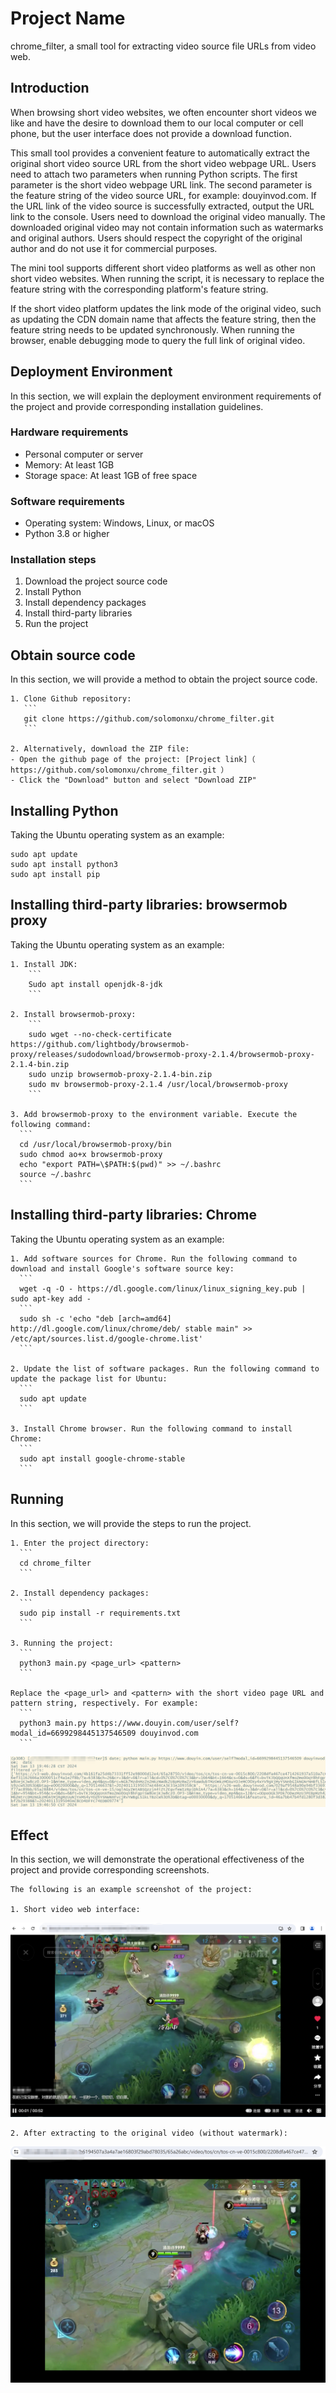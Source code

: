 # Project Name
chrome_filter, a small tool for extracting video source file URLs from video web.

## Introduction
When browsing short video websites, we often encounter short videos we like and have the desire to download them to our local computer or cell phone, but the user interface does not provide a download function.

This small tool provides a convenient feature to automatically extract the original short video source URL from the short video webpage URL. Users need to attach two parameters when running Python scripts. The first parameter is the short video webpage URL link. The second parameter is the feature string of the video source URL, for example: douyinvod.com. If the URL link of the video source is successfully extracted, output the URL link to the console. Users need to download the original video manually.
The downloaded original video may not contain information such as watermarks and original authors. Users should respect the copyright of the original author and do not use it for commercial purposes.

The mini tool supports different short video platforms as well as other non short video websites. When running the script, it is necessary to replace the feature string with the corresponding platform's feature string.

If the short video platform updates the link mode of the original video, such as updating the CDN domain name that affects the feature string, then the feature string needs to be updated synchronously. When running the browser, enable debugging mode to query the full link of original video.

## Deployment Environment
In this section, we will explain the deployment environment requirements of the project and provide corresponding installation guidelines.

### Hardware requirements
- Personal computer or server
- Memory: At least 1GB
- Storage space: At least 1GB of free space

### Software requirements
- Operating system: Windows, Linux, or macOS
- Python 3.8 or higher

### Installation steps
1. Download the project source code
2. Install Python
3. Install dependency packages
4. Install third-party libraries
5. Run the project

## Obtain source code
In this section, we will provide a method to obtain the project source code.

    1. Clone Github repository:
       ```
       git clone https://github.com/solomonxu/chrome_filter.git
       ```

    2. Alternatively, download the ZIP file:
    - Open the github page of the project: [Project link]（ https://github.com/solomonxu/chrome_filter.git ）
    - Click the "Download" button and select "Download ZIP"

## Installing Python
Taking the Ubuntu operating system as an example:
   ```
   sudo apt update
   sudo apt install python3
   sudo apt install pip
   ```

## Installing third-party libraries: browsermob proxy
Taking the Ubuntu operating system as an example:

    1. Install JDK:
        ```
        Sudo apt install openjdk-8-jdk
        ```

    2. Install browsermob-proxy:
        ```
        sudo wget --no-check-certificate https://github.com/lightbody/browsermob-proxy/releases/sudodownload/browsermob-proxy-2.1.4/browsermob-proxy-2.1.4-bin.zip
        sudo unzip browsermob-proxy-2.1.4-bin.zip
        sudo mv browsermob-proxy-2.1.4 /usr/local/browsermob-proxy
        ```

    3. Add browsermob-proxy to the environment variable. Execute the following command:
      ```
      cd /usr/local/browsermob-proxy/bin
      sudo chmod ao+x browsermob-proxy
      echo "export PATH=\$PATH:$(pwd)" >> ~/.bashrc
      source ~/.bashrc
      ```

## Installing third-party libraries: Chrome
Taking the Ubuntu operating system as an example:

    1. Add software sources for Chrome. Run the following command to download and install Google's software source key:
      ``` 
      wget -q -O - https://dl.google.com/linux/linux_signing_key.pub | sudo apt-key add -
      ``` 
      sudo sh -c 'echo "deb [arch=amd64] http://dl.google.com/linux/chrome/deb/ stable main" >> /etc/apt/sources.list.d/google-chrome.list'
      ```

    2. Update the list of software packages. Run the following command to update the package list for Ubuntu:
      ```
      sudo apt update
      ```

    3. Install Chrome browser. Run the following command to install Chrome:
      ```
      sudo apt install google-chrome-stable
      ``` 

## Running
In this section, we will provide the steps to run the project.

    1. Enter the project directory:
      ```
      cd chrome_filter
      ```

    2. Install dependency packages:
      ```
      sudo pip install -r requirements.txt
      ```

    3. Running the project:
      ```
      python3 main.py <page_url> <pattern>
      ```

    Replace the <page_url> and <pattern> with the short video page URL and pattern string, respectively. For example:
      ```
      python3 main.py https://www.douyin.com/user/self?modal_id=6699298445137546509 douyinvod.com
      ```
   ![Screenshot](pics/screenshot1.png)

## Effect
In this section, we will demonstrate the operational effectiveness of the project and provide corresponding screenshots.

    The following is an example screenshot of the project:

    1. Short video web interface:

   ![Project Effect](pics/screenshot2.png)

    2. After extracting to the original video (without watermark):

   ![Project Effect](pics/screenshot3.png)
